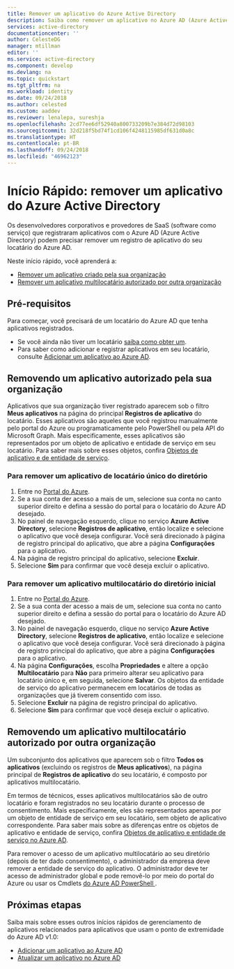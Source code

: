 ```yaml
---
title: Remover um aplicativo do Azure Active Directory
description: Saiba como remover um aplicativo no Azure AD (Azure Active Directory).
services: active-directory
documentationcenter: ''
author: CelesteDG
manager: mtillman
editor: ''
ms.service: active-directory
ms.component: develop
ms.devlang: na
ms.topic: quickstart
ms.tgt_pltfrm: na
ms.workload: identity
ms.date: 09/24/2018
ms.author: celested
ms.custom: aaddev
ms.reviewer: lenalepa, sureshja
ms.openlocfilehash: 2cd77ee6df52940a800733209b7e384d72d98103
ms.sourcegitcommit: 32d218f5bd74f1cd106f4248115985df631d0a8c
ms.translationtype: HT
ms.contentlocale: pt-BR
ms.lasthandoff: 09/24/2018
ms.locfileid: "46962123"
---
```

# <a name="quickstart-remove-an-application-from-azure-active-directory"></a>Início Rápido: remover um aplicativo do Azure Active Directory

Os desenvolvedores corporativos e provedores de SaaS (software como serviço) que registraram aplicativos com o Azure AD (Azure Active Directory) podem precisar remover um registro de aplicativo do seu locatário do Azure AD.

Neste início rápido, você aprenderá a:

* [Remover um aplicativo criado pela sua organização](#removing-an-application-authored-by-your-organization)
* [Remover um aplicativo multilocatário autorizado por outra organização](#removing-a-multi-tenant-application-authorized-by-another-organization)

## <a name="prerequisites"></a>Pré-requisitos

Para começar, você precisará de um locatário do Azure AD que tenha aplicativos registrados.

* Se você ainda não tiver um locatário [saiba como obter um](quickstart-create-new-tenant.md).
* Para saber como adicionar e registrar aplicativos em seu locatário, consulte [Adicionar um aplicativo ao Azure AD](quickstart-v1-integrate-apps-with-azure-ad.md).

## <a name="removing-an-application-authored-by-your-organization"></a>Removendo um aplicativo autorizado pela sua organização

Aplicativos que sua organização tiver registrado aparecem sob o filtro **Meus aplicativos** na página do principal **Registros de aplicativo** do locatário. Esses aplicativos são aqueles que você registrou manualmente pelo portal do Azure ou programaticamente pelo PowerShell ou pela API do Microsoft Graph. Mais especificamente, esses aplicativos são representados por um objeto de aplicativo e entidade de serviço em seu locatário. Para saber mais sobre esses objetos, confira [Objetos de aplicativo e de entidade de serviço](app-objects-and-service-principals.md).

### <a name="to-remove-a-single-tenant-application-from-your-directory"></a>Para remover um aplicativo de locatário único do diretório

1. Entre no [Portal do Azure](https://portal.azure.com).
1. Se a sua conta der acesso a mais de um, selecione sua conta no canto superior direito e defina a sessão do portal para o locatário do Azure AD desejado.
1. No painel de navegação esquerdo, clique no serviço **Azure Active Directory**, selecione **Registros de aplicativo**, então localize e selecione o aplicativo que você deseja configurar.
    Você será direcionado à página de registro principal do aplicativo, que abre a página **Configurações** para o aplicativo.
1. Na página de registro principal do aplicativo, selecione **Excluir**.
1. Selecione **Sim** para confirmar que você deseja excluir o aplicativo.

### <a name="to-remove-a-multi-tenant-application-from-its-home-directory"></a>Para remover um aplicativo multilocatário do diretório inicial

1. Entre no [Portal do Azure](https://portal.azure.com).
1. Se a sua conta der acesso a mais de um, selecione sua conta no canto superior direito e defina a sessão do portal para o locatário do Azure AD desejado.
1. No painel de navegação esquerdo, clique no serviço **Azure Active Directory**, selecione **Registros de aplicativo**, então localize e selecione o aplicativo que você deseja configurar.
    Você será direcionado à página de registro principal do aplicativo, que abre a página **Configurações** para o aplicativo.
1. Na página **Configurações**, escolha **Propriedades** e altere a opção **Multilocatário** para **Não** para primeiro alterar seu aplicativo para locatário único e, em seguida, selecione **Salvar**.
    Os objetos da entidade de serviço do aplicativo permanecem em locatários de todas as organizações que já tiverem consentido com isso.
1. Selecione **Excluir** na página de registro principal do aplicativo.
1. Selecione **Sim** para confirmar que você deseja excluir o aplicativo.

## <a name="removing-a-multi-tenant-application-authorized-by-another-organization"></a>Removendo um aplicativo multilocatário autorizado por outra organização

Um subconjunto dos aplicativos que aparecem sob o filtro **Todos os aplicativos** (excluindo os registros de **Meus aplicativos**), na página principal de **Registros de aplicativo** do seu locatário, é composto por aplicativos multilocatário.

Em termos de técnicos, esses aplicativos multilocatários são de outro locatário e foram registrados no seu locatário durante o processo de consentimento. Mais especificamente, eles são representados apenas por um objeto de entidade de serviço em seu locatário, sem objeto de aplicativo correspondente. Para saber mais sobre as diferenças entre os objetos de aplicativo e entidade de serviço, confira [Objetos de aplicativo e entidade de serviço no Azure AD](app-objects-and-service-principals.md).

Para remover o acesso de um aplicativo multilocatário ao seu diretório (depois de ter dado consentimento), o administrador da empresa deve remover a entidade de serviço do aplicativo. O administrador deve ter acesso de administrador global e pode removê-lo por meio do portal do Azure ou usar os Cmdlets [ do Azure AD PowerShell ](http://go.microsoft.com/fwlink/?LinkId=294151).

## <a name="next-steps"></a>Próximas etapas

Saiba mais sobre esses outros inícios rápidos de gerenciamento de aplicativos relacionados para aplicativos que usam o ponto de extremidade do Azure AD v1.0:

- [Adicionar um aplicativo ao Azure AD](quickstart-v1-integrate-apps-with-azure-ad.md)
- [Atualizar um aplicativo no Azure AD](quickstart-v1-update-azure-ad-app.md)
